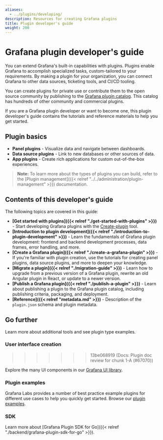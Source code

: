 ```yaml
---
aliases:
  - ../plugins/developing/
description: Resources for creating Grafana plugins
title: Plugin developer's guide
weight: 200
---
```


# Grafana plugin developer's guide

You can extend Grafana's built-in capabilities with plugins. Plugins enable Grafana to accomplish specialized tasks, custom-tailored to your requirements. By making a plugin for your organization, you can connect Grafana to other data sources, ticketing tools, and CI/CD tooling.

You can create plugins for private use or contribute them to the open source community by publishing to the [Grafana plugin catalog](https://grafana.com/grafana/plugins/). This catalog has hundreds of other community and commercial plugins.

If you are a Grafana plugin developer or want to become one, this plugin developer's guide contains the tutorials and reference materials to help you get started.

## Plugin basics

- **Panel plugins** - Visualize data and navigate between dashboards.
- **Data source plugins** - Link to new databases or other sources of data.
- **App plugins** - Create rich applications for custom out-of-the-box experiences.

> **Note:** To learn more about the types of plugins you can build, refer to the [Plugin management]({{< relref "../../administration/plugin-management" >}}) documentation.

## Contents of this developer's guide

The following topics are covered in this guide:

- **[Get started with plugins]({{< relref "./get-started-with-plugins" >}})** - Start developing Grafana plugins with the [Create-plugin](https://www.npmjs.com/package/@grafana/create-plugin) tool.
- **[Introduction to plugin development]({{< relref "./introduction-to-plugin-development" >}})** - Learn the fundamentals of Grafana plugin development: frontend and backend development processes, data frames, error handling, and more.
- **[Create a Grafana plugin]({{< relref "./create-a-grafana-plugin" >}})** - If you're familiar with plugin creation, use the tutorials for creating panel plugins, data source plugins, and more to deepen your knowledge.
- **[Migrate a plugin]({{< relref "./migration-guide" >}})** - Learn how to upgrade from a previous version of a Grafana plugin, rewrite an old Angular plugin in React, or update to a newer version.
- **[Publish a Grafana plugin]({{< relref "./publish-a-plugin" >}})** - Learn about publishing a plugin to the Grafana plugin catalog, including publishing criteria, packaging, and deployment.
- **[Reference]({{< relref "metadata.md" >}})** - Description of the `plugin.json` schema and plugin metadata.

## Go further

Learn more about additional tools and see plugin type examples.
### User interface creation
>>>>>>> 13be068919 (Docs: Plugin doc review for chunk 1-A (#67070))

Explore the many UI components in our [Grafana UI library](https://developers.grafana.com/ui).

### Plugin examples

Grafana Labs provides a number of best practice example plugins for different use cases to help you quickly get started. Browse our [plugin examples](https://github.com/grafana/grafana-plugin-examples).

### SDK

Learn more about [Grafana Plugin SDK for Go]({{< relref "./backend/grafana-plugin-sdk-for-go" >}}).
